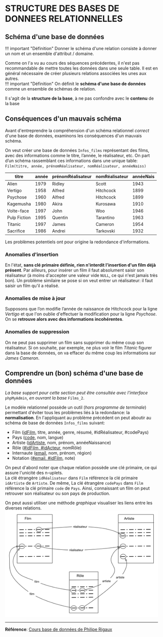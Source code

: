 STRUCTURE DES BASES DE DONNEES RELATIONNELLES
================================================

## Schéma d'une base de données

!!! important "Définition"
    Donner le schéma d'une relation consiste à donner un nom et un ensemble d'attribut / domaine.
    
Comme on l'a vu au cours des séquences précédentes, il n'est pas recommandable de mettre toutes les données dans une seule table. Il est en général nécessaire de créer plusieurs relations associées les unes aux autres.  
!!! important "Définition"
    On définit le **schéma d'une base de données** comme un ensemble de schémas de relation. 
    
Il s'agit de la **structure de la base**, à ne pas confondre avec le **contenu** de la base

## Conséquences d'un mauvais schéma

Avant d'entreprendre la compréhension d'un schéma relationnel *correct* d'une base de données, examinons les conséquences d'un mauvais schéma.

On veut créer une base de données `Infos_films` représentant des films, avec des informations comme le titre, l’année, le réalisateur, etc. On part d’un schéma rassemblant ces informations dans une unique table:  
`Film(titre, année, prénomRéalisateur, nomRéalisateur, annéeNaiss)`


|    titre     | année | prénomRéalisateur | nomRéalisateur | annéeNais |
|--------------|-------|-------------------|----------------|-----------|
|    Alien     | 1979  |      Ridley       |     Scott      |   1943    |
|   Vertigo    | 1958  |      Alfred       |   Hitchcock    |   1899    |
|   Psychose   | 1960  |      Alfred       |   Hitchcock    |   1899    |
|  Kagemusha   | 1980  |       Akira       |    Kurosawa    |   1910    |
|  Volte-face  | 1997  |       John        |      Woo       |   1946    |
| Pulp Fiction | 1995  |      Quentin      |   Tarantino    |   1963    |
|   Titanic    | 1997  |       James       |    Cameron     |   1954    |
|  Sacrifice   | 1986  |      Andrei       |   Tarkovski    |   1932    |  

Les problèmes potentiels ont pour origine la redondance d'informations.

### Anomalies d'insertion

En l'état, **sans clé primaire définie, rien n'interdit l'insertion d'un film déjà présent**. Par ailleurs, pour insérer un film il faut absolument saisir son réalisateur (à moins d'accepter une valeur vide `NULL`, ce qui n'est jamais très bon). Un problème similaire se pose si on veut entrer un réalisateur: il faut saisir un film qu'il a réalisé.

### Anomalies de mise à jour

Supposons que l’on modifie l’année de naissance de Hitchcock pour la ligne *Vertigo* et que l'on oublie d'effectuer la modification pour la ligne *Psychose*. On se **retrouve alors avec des informations incohérentes**.

### Anomalies de suppression

On ne peut pas supprimer un film sans supprimer du même coup son réalisateur. Si on souhaite, par exemple, ne plus voir le film *Titanic* figurer dans la base de données, on va effacer du même coup les informations sur *James Cameron*.

## Comprendre un (bon) schéma d'une base de données

*La base support pour cette section peut être consultée avec l'interface* `phpMyAdmin`, *en ouvrant la base* `Films_2`.

Le modèle relationnel possède un outil (*hors programme de terminale*) permettant d'éviter tous les problèmes liés à la redondance: la **normalisation**. En l'appliquant au problème précédent on peut aboutir au schéma de base de données `Infos_films` suivant:  

* Film (<u>idFilm</u>, titre, année, genre, résumé, #idRéalisateur, #codePays)
* Pays (<u>code</u>, nom, langue)
* Artiste (<u>idArtiste</u>, nom, prénom, annéeNaissance)
* Rôle (<u>#idFilm, #idActeur</u>, nomRôle)
* Internaute (<u>email</u>, nom, prénom, région)
* Notation (<u>#email, #idFilm</u>, note)

On peut d'abord noter que chaque relation possède une clé primaire, ce qui assure l'unicité des n-uplets.  
La clé étrangère `idRéalisateur` dans `Film` référence la clé primaire `idArtiste` de `Artiste`. De même, La clé étrangère `codePays` dans `Film` référence la clé primaire `code` de `Pays`. Ainsi, connaissant un film on peut retrouver son réalisateur ou son pays de production.

On peut aussi utiliser une méthode *graphique* visualiser les liens entre les diverses relations.  
![graphe](img/construireSQL_1.png)

---

**Référence**: [Cours base de données de Philipe Rigaux](http://sql.bdpedia.fr/)
